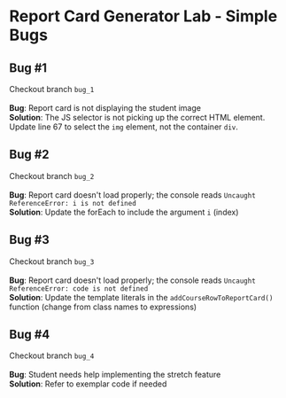 # Report Card Generator Lab - Simple Bugs

## Bug #1
Checkout branch `bug_1`
<br>
<br>
<b>Bug</b>: Report card is not displaying the student image
<br>
<b>Solution</b>: The JS selector is not picking up the correct HTML element. Update line 67 to select the `img` element, not the container `div`.

## Bug #2
Checkout branch `bug_2`
<br>
<br>
<b>Bug</b>: Report card doesn't load properly; the console reads `Uncaught ReferenceError: i is not defined`
<br>
<b>Solution</b>: Update the forEach to include the argument `i` (index)

## Bug #3
Checkout branch `bug_3`
<br>
<br>
<b>Bug</b>: Report card doesn't load properly; the console reads `Uncaught ReferenceError: code is not defined`
<br>
<b>Solution</b>: Update the template literals in the `addCourseRowToReportCard()` function (change from class names to expressions)

## Bug #4
Checkout branch `bug_4`
<br>
<br>
<b>Bug</b>: Student needs help implementing the stretch feature
<br>
<b>Solution</b>: Refer to exemplar code if needed
